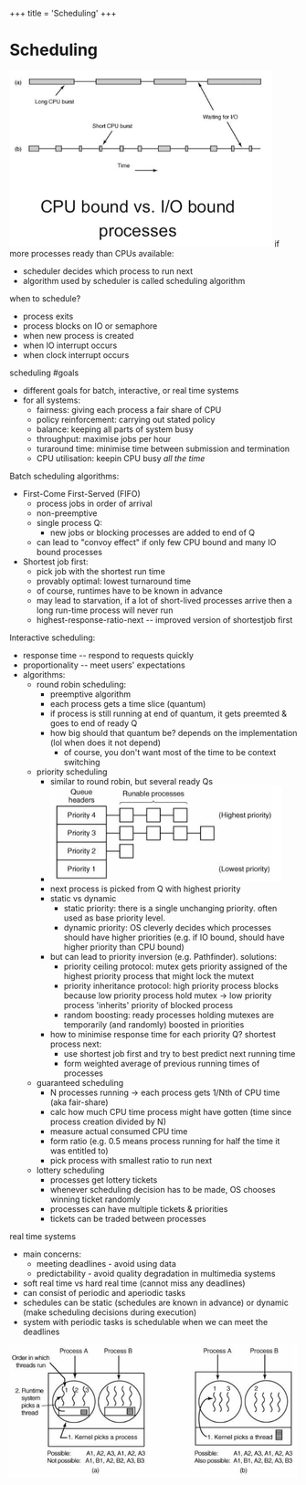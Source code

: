 +++
title = 'Scheduling'
+++
# Scheduling
![](f3c4b201c6a3c89bd40bba1da9eedef0.png)
if more processes ready than CPUs available:

- scheduler decides which process to run next
- algorithm used by scheduler is called scheduling algorithm

when to schedule?

- process exits
- process blocks on IO or semaphore
- when new process is created
- when IO interrupt occurs
- when clock interrupt occurs

scheduling #goals

- different goals for batch, interactive, or real time systems
- for all systems:
    - fairness: giving each process a fair share of CPU
    - policy reinforcement: carrying out stated policy
    - balance: keeping all parts of system busy
    - throughput: maximise jobs per hour
    - turaround time: minimise time between submission and termination
    - CPU utilisation: keepin CPU busy *all the time*

Batch scheduling algorithms:

- First-Come First-Served (FIFO)
    - process jobs in order of arrival
    - non-preemptive
    - single process Q:
        - new jobs or blocking processes are added to end of Q
    - can lead to "convoy effect" if only few CPU bound and many IO bound processes
- Shortest job first:
    - pick job with the shortest run time
    - provably optimal: lowest turnaround time
    - of course, runtimes have to be known in advance
    - may lead to starvation, if a lot of short-lived processes arrive then a long run-time process will never run
    - highest-response-ratio-next -- improved version of shortestjob first

Interactive scheduling:

- response time -- respond to requests quickly
- proportionality -- meet users' expectations
- algorithms:
    - round robin scheduling:
        - preemptive algorithm
        - each process gets a time slice (quantum)
        - if process is still running at end of quantum, it gets preemted & goes to end of ready Q
        - how big should that quantum be? depends on the implementation (lol when does it not depend)
            - of course, you don't want most of the time to be context switching
    - priority scheduling
        - similar to round robin, but several ready Qs
        - ![](40813826aa1c77152c749b7af5e45803.png)
        - next process is picked from Q with highest priority
        - static vs dynamic
            - static priority: there is a single unchanging priority. often used as base priority level.
            - dynamic priority: OS cleverly decides which processes should have higher priorities (e.g. if IO bound, should have higher priority than CPU bound)
        - but can lead to priority inversion (e.g. Pathfinder). solutions:
            - priority ceiling protocol: mutex gets priority assigned of the highest priority process that might lock the mutext
            - priority inheritance protocol: high priority process blocks because low priority process hold mutex -> low priority process 'inherits' priority of blocked process
            - random boosting: ready processes holding mutexes are temporarily (and randomly) boosted in priorities
        - how to minimise response time for each priority Q? shortest process next:
            - use shortest job first and try to best predict next running time
            - form weighted average of previous running times of processes
    - guaranteed scheduling
        - N processes running -> each process gets 1/Nth of CPU time (aka fair-share)
        - calc how much CPU time process might have gotten (time since process creation divided by N)
        - measure actual consumed CPU time
        - form ratio (e.g. 0.5 means process running for half the time it was entitled to)
        - pick process with smallest ratio to run next
    - lottery scheduling
        - processes get lottery tickets
        - whenever scheduling decision has to be made, OS chooses winning ticket randomly
        - processes can have multiple tickets & priorities
        - tickets can be traded between processes

real time systems

- main concerns:
    - meeting deadlines - avoid using data
    - predictability - avoid quality degradation in multimedia systems
- soft real time vs hard real time (cannot miss any deadlines)
- can consist of periodic and aperiodic tasks
- schedules can be static (schedules are known in advance) or dynamic (make scheduling decisions during execution)
- system with periodic tasks is schedulable when we can meet the deadlines

![](398c403baa8dc5f07716b89ffffeb916.png)
